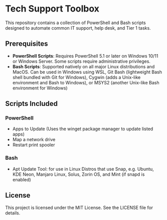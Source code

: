 # Tech Support Toolbox
This repository contains a collection of PowerShell and Bash scripts designed to automate common IT support, help desk, and Tier 1 tasks.

## Prerequisites

- **PowerShell Scripts**: Requires PowerShell 5.1 or later on Windows 10/11 or Windows Server. Some scripts require administrative privileges.
- **Bash Scripts**: Supported natively on all major Linux distributions and MacOS. Can be used in Windows using WSL, Git Bash (lightweight Bash shell bundled with Git for Windows), Cygwin (adds a Unix-like environment and Bash to Windows), or MSYS2 (another Unix-like Bash environment for Windows)

## Scripts Included

### PowerShell
- Apps to Update (Uses the winget package manager to update listed apps)
- Map a network drive
- Restart print spooler

### Bash
- Apt Update Tool: for use in Linux Distros that use Snap, e.g. Ubuntu, KDE Neon, Manjaro Linux, Solus, Zorin OS, and Mint (if snapd is enabled)

## License

This project is licensed under the MIT License. See the LICENSE file for details.

